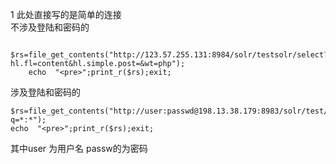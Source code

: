 1 此处直接写的是简单的连接  
  不涉及登陆和密码的

		$rs=file_get_contents("http://123.57.255.131:8984/solr/testsolr/select?hl.fl=content&hl.simple.post=&wt=php");
		echo  "<pre>";print_r($rs);exit;

  涉及登陆和密码的

	$rs=file_get_contents("http://user:passwd@198.13.38.179:8983/solr/test/select?q=*:*");
	echo  "<pre>";print_r($rs);exit;

其中user 为用户名 passw的为密码